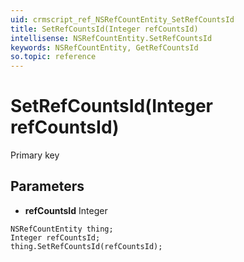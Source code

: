```yaml
---
uid: crmscript_ref_NSRefCountEntity_SetRefCountsId
title: SetRefCountsId(Integer refCountsId)
intellisense: NSRefCountEntity.SetRefCountsId
keywords: NSRefCountEntity, GetRefCountsId
so.topic: reference
---
```


# SetRefCountsId(Integer refCountsId)

Primary key

## Parameters

* **refCountsId** Integer

```crmscript
NSRefCountEntity thing;
Integer refCountsId;
thing.SetRefCountsId(refCountsId);
```

